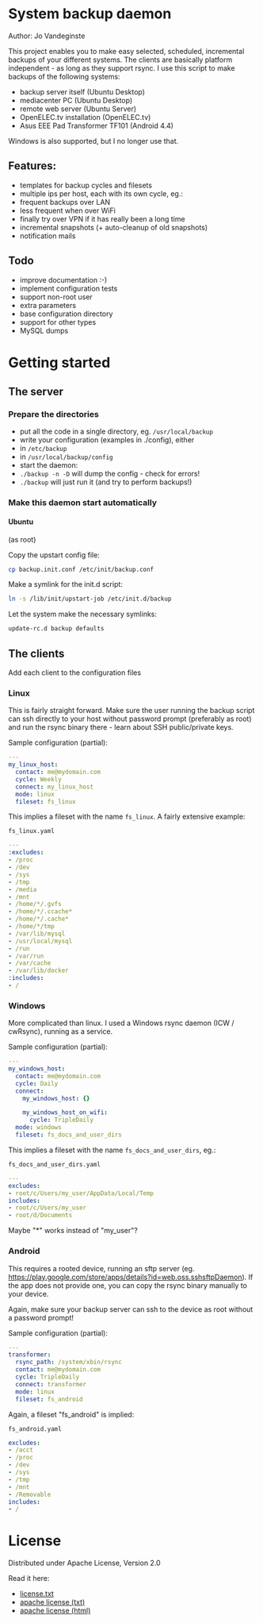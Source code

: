 # System backup daemon
Author: Jo Vandeginste

This project enables you to make easy selected, scheduled, incremental backups of your different systems.
The clients are basically platform independent - as long as they support rsync. I use this script to make backups of the following systems:
* backup server itself (Ubuntu Desktop)
* mediacenter PC (Ubuntu Desktop)
* remote web server (Ubuntu Server)
* OpenELEC.tv installation (OpenELEC.tv)
* Asus EEE Pad Transformer TF101 (Android 4.4)

Windows is also supported, but I no longer use that.

## Features:
* templates for backup cycles and filesets
* multiple ips per host, each with its own cycle, eg.:
 * frequent backups over LAN
 * less frequent when over WiFi
 * finally try over VPN if it has really been a long time
* incremental snapshots (+ auto-cleanup of old snapshots)
* notification mails

## Todo
* improve documentation :-)
* implement configuration tests
* support non-root user
* extra parameters
 * base configuration directory
* support for other types
 * MySQL dumps

# Getting started
## The server

### Prepare the directories
* put all the code in a single directory, eg. ```/usr/local/backup```
* write your configuration (examples in ./config), either
 * in ```/etc/backup```
 * in ```/usr/local/backup/config```
* start the daemon:
 * ```./backup -n -D``` will dump the config - check for errors!
 * ```./backup``` will just run it (and try to perform backups!)

### Make this daemon start automatically

#### Ubuntu

(as root)

Copy the upstart config file:
```bash
cp backup.init.conf /etc/init/backup.conf
```

Make a symlink for the init.d script:
```bash
ln -s /lib/init/upstart-job /etc/init.d/backup
```

Let the system make the necessary symlinks:
```bash
update-rc.d backup defaults
```

## The clients

Add each client to the configuration files

### Linux
This is fairly straight forward. Make sure the user running the backup script can ssh directly to your
host without password prompt (preferably as root) and run the rsync binary there - learn about SSH public/private keys.

Sample configuration (partial):
```yaml
---
my_linux_host:
  contact: me@mydomain.com
  cycle: Weekly
  connect: my_linux_host
  mode: linux
  fileset: fs_linux
```
This implies a fileset with the name ```fs_linux```. A fairly extensive example:

```
fs_linux.yaml
```

```yaml
---
:excludes: 
- /proc
- /dev
- /sys
- /tmp
- /media
- /mnt
- /home/*/.gvfs
- /home/*/.ccache*
- /home/*/.cache*
- /home/*/tmp
- /var/lib/mysql
- /usr/local/mysql
- /run
- /var/run
- /var/cache
- /var/lib/docker
:includes: 
- /
```

### Windows
More complicated than linux. I used a Windows rsync daemon (ICW / cwRsync), running as a service.

Sample configuration (partial):
```yaml
---
my_windows_host:
  contact: me@mydomain.com
  cycle: Daily
  connect:
    my_windows_host: {}

    my_windows_host_on_wifi:
      cycle: TripleDaily
  mode: windows
  fileset: fs_docs_and_user_dirs
```

This implies a fileset with the name ```fs_docs_and_user_dirs```, eg.:

```
fs_docs_and_user_dirs.yaml
```

```yaml
---
excludes:
- root/c/Users/my_user/AppData/Local/Temp
includes:
- root/c/Users/my_user
- root/d/Documents
```

Maybe "*" works instead of "my_user"?

### Android
This requires a rooted device, running an sftp server (eg. https://play.google.com/store/apps/details?id=web.oss.sshsftpDaemon). If the app does not provide one, you can copy the rsync binary manually to your device.

Again, make sure your backup server can ssh to the device as root without a password prompt!

Sample configuration (partial):
```yaml
---
transformer:
  rsync_path: /system/xbin/rsync
  contact: me@mydomain.com
  cycle: TripleDaily
  connect: transformer
  mode: linux
  fileset: fs_android
```

Again, a fileset "fs_android" is implied:
```
fs_android.yaml
```

```yaml
excludes:
- /acct
- /proc
- /dev
- /sys
- /tmp
- /mnt
- /Removable
includes:
- /
```

# License
Distributed under Apache License, Version 2.0

Read it here:
* [license.txt](license.txt)
* [apache license (txt)](http://www.apache.org/licenses/LICENSE-2.0.txt)
* [apache license (html)](http://www.apache.org/licenses/LICENSE-2.0.html)

